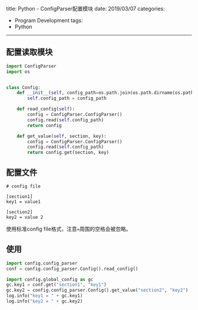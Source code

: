 title: Python - ConfigParser配置模块
date: 2019/03/07
categories:
- Program Development
tags:
- Python
---


## 配置读取模块 ##

```python
import ConfigParser
import os


class Config:
    def __init__(self, config_path=os.path.join(os.path.dirname(os.path.realpath(__file__)), "argogo.config")):
        self.config_path = config_path

    def read_config(self):
        config = ConfigParser.ConfigParser()
        config.read(self.config_path)
        return config

    def get_value(self, section, key):
        config = ConfigParser.ConfigParser()
        config.read(self.config_path)
        return config.get(section, key)

```

## 配置文件 ##

```plain
# config file

[section1]
key1 = value1

[section2]
key2 = value 2

```

使用标准config file格式，注意`=`周围的空格会被忽略。

## 使用 ##

```python
import config.config_parser
conf = config.config_parser.Config().read_config()

import config.global_config as gc
gc.key1 = conf.get("section1", "key1")
gc.key2 = config.config_parser.Config().get_value("section2", "key2")
log.info("key1 = " + gc.key1)
log.info("key2 = " + gc.key2)

```
